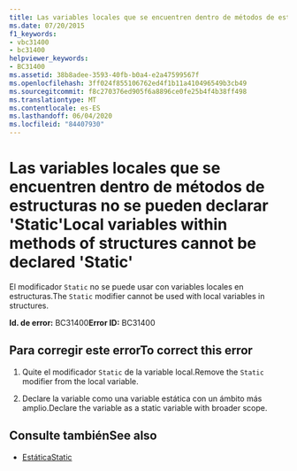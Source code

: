 ```yaml
---
title: Las variables locales que se encuentren dentro de métodos de estructuras no se pueden declarar 'Static'
ms.date: 07/20/2015
f1_keywords:
- vbc31400
- bc31400
helpviewer_keywords:
- BC31400
ms.assetid: 38b8adee-3593-40fb-b0a4-e2a47599567f
ms.openlocfilehash: 3ff024f855106762ed4f1b11a410496549b3cb49
ms.sourcegitcommit: f8c270376ed905f6a8896ce0fe25b4f4b38ff498
ms.translationtype: MT
ms.contentlocale: es-ES
ms.lasthandoff: 06/04/2020
ms.locfileid: "84407930"
---
```

# <a name="local-variables-within-methods-of-structures-cannot-be-declared-static"></a><span data-ttu-id="c6e9a-102">Las variables locales que se encuentren dentro de métodos de estructuras no se pueden declarar 'Static'</span><span class="sxs-lookup"><span data-stu-id="c6e9a-102">Local variables within methods of structures cannot be declared 'Static'</span></span>
<span data-ttu-id="c6e9a-103">El modificador `Static` no se puede usar con variables locales en estructuras.</span><span class="sxs-lookup"><span data-stu-id="c6e9a-103">The `Static` modifier cannot be used with local variables in structures.</span></span>  
  
 <span data-ttu-id="c6e9a-104">**Id. de error:** BC31400</span><span class="sxs-lookup"><span data-stu-id="c6e9a-104">**Error ID:** BC31400</span></span>  
  
## <a name="to-correct-this-error"></a><span data-ttu-id="c6e9a-105">Para corregir este error</span><span class="sxs-lookup"><span data-stu-id="c6e9a-105">To correct this error</span></span>  
  
1. <span data-ttu-id="c6e9a-106">Quite el modificador `Static` de la variable local.</span><span class="sxs-lookup"><span data-stu-id="c6e9a-106">Remove the `Static` modifier from the local variable.</span></span>  
  
2. <span data-ttu-id="c6e9a-107">Declare la variable como una variable estática con un ámbito más amplio.</span><span class="sxs-lookup"><span data-stu-id="c6e9a-107">Declare the variable as a static variable with broader scope.</span></span>  
  
## <a name="see-also"></a><span data-ttu-id="c6e9a-108">Consulte también</span><span class="sxs-lookup"><span data-stu-id="c6e9a-108">See also</span></span>

- [<span data-ttu-id="c6e9a-109">Estática</span><span class="sxs-lookup"><span data-stu-id="c6e9a-109">Static</span></span>](../language-reference/modifiers/static.md)
